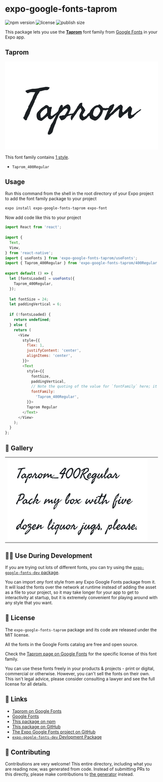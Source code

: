 # expo-google-fonts-taprom

![npm version](https://flat.badgen.net/npm/v/expo-google-fonts-taprom)
![license](https://flat.badgen.net/github/license/expo/google-fonts)
![publish size](https://flat.badgen.net/packagephobia/install/expo-google-fonts-taprom)

This package lets you use the [**Taprom**](https://fonts.google.com/specimen/Taprom) font family from [Google Fonts](https://fonts.google.com/) in your Expo app.

## Taprom

![Taprom](./font-family.png)

This font family contains [1 style](#-gallery).

- `Taprom_400Regular`

## Usage

Run this command from the shell in the root directory of your Expo project to add the font family package to your project
```sh
expo install expo-google-fonts-taprom expo-font
```

Now add code like this to your project
```js
import React from 'react';

import {
  Text,
  View,
} from 'react-native';
import { useFonts } from 'expo-google-fonts-taprom/useFonts';
import { Taprom_400Regular } from 'expo-google-fonts-taprom/400Regular';

export default () => {
  let [fontsLoaded] = useFonts({
    Taprom_400Regular,
  });

  let fontSize = 24;
  let paddingVertical = 6;

  if (!fontsLoaded) {
    return undefined;
  } else {
    return (
      <View
        style={{
          flex: 1,
          justifyContent: 'center',
          alignItems: 'center',
        }}>
        <Text
          style={{
            fontSize,
            paddingVertical,
            // Note the quoting of the value for `fontFamily` here; it expects a string!
            fontFamily:
              'Taprom_400Regular',
          }}>
          Taprom Regular
        </Text>
      </View>
    );
  }
};

```

## 🔡 Gallery


||||
|-|-|-|
|![Taprom_400Regular](.//400Regular/Taprom_400Regular.ttf.png)||||


## 👩‍💻 Use During Development

If you are trying out lots of different fonts, you can try using the [`expo-google-fonts-dev` package](https://github.com/freeboub/google-fonts/tree/master/font-packages/dev#readme).

You can import *any* font style from any Expo Google Fonts package from it. It will load the fonts
over the network at runtime instead of adding the asset as a file to your project, so it may take longer
for your app to get to interactivity at startup, but it is extremely convenient
for playing around with any style that you want.

## 📖 License

The `expo-google-fonts-taprom` package and its code are released under the MIT license.

All the fonts in the Google Fonts catalog are free and open source.

Check the [Taprom page on Google Fonts](https://fonts.google.com/specimen/Taprom) for the specific license of this font family.

You can use these fonts freely in your products & projects - print or digital, commercial or otherwise. However, you can't sell the fonts on their own. This isn't legal advice, please consider consulting a lawyer and see the full license for all details.

## 🔗 Links

- [Taprom on Google Fonts](https://fonts.google.com/specimen/Taprom)
- [Google Fonts](https://fonts.google.com/)
- [This package on npm](https://www.npmjs.com/package/expo-google-fonts-taprom)
- [This package on GitHub](https://github.com/freeboub/google-fonts/tree/master/font-packages/taprom)
- [The Expo Google Fonts project on GitHub](https://github.com/freeboub/google-fonts)
- [`expo-google-fonts-dev` Devlopment Package](https://github.com/freeboub/google-fonts/tree/master/font-packages/dev)

## 🤝 Contributing

Contributions are very welcome! This entire directory, including what you are reading now, was generated from code. Instead of submitting PRs to this directly, please make contributions to [the generator](https://github.com/freeboub/google-fonts/tree/master/packages/generator) instead.
